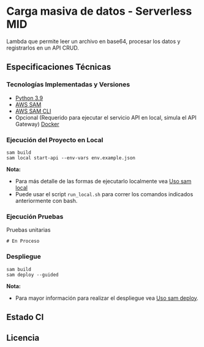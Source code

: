 # Carga masiva de datos - Serverless MID

Lambda que permite leer un archivo en base64, procesar los datos y registrarlos en un API CRUD.

## Especificaciones Técnicas

### Tecnologías Implementadas y Versiones
* [Python 3.9](https://docs.python.org/3.9/)
* [AWS SAM](https://docs.aws.amazon.com/es_es/serverless-application-model/latest/developerguide/using-sam-cli.html)
* [AWS SAM CLI](https://docs.aws.amazon.com/es_es/serverless-application-model/latest/developerguide/install-sam-cli.html)
* Opcional (Requerido para ejecutar el servicio API en local, simula el API Gateway) [Docker](https://docs.docker.com/engine/install/ubuntu/)


### Ejecución del Proyecto en Local
```shell
sam build
sam local start-api --env-vars env.example.json
```
**Nota:**
* Para más detalle de las formas de ejecutarlo localmente vea [Uso sam local](https://docs.aws.amazon.com/es_es/serverless-application-model/latest/developerguide/using-sam-cli-local.html)
* Puede usar el script `run_local.sh` para correr los comandos indicados anteriormente con bash. 

### Ejecución Pruebas

Pruebas unitarias
```shell
# En Proceso
```

### Despliegue
```shell
sam build
sam deploy --guided
```
**Nota:** 
* Para mayor información para realizar el despliegue vea [Uso sam deploy](https://docs.aws.amazon.com/es_es/serverless-application-model/latest/developerguide/using-sam-cli-deploy.html).

## Estado CI


## Licencia

